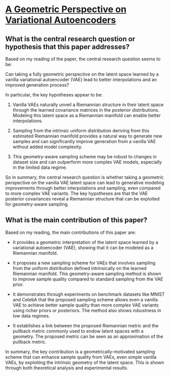 # [A Geometric Perspective on Variational Autoencoders](https://arxiv.org/abs/2209.07370v2)

## What is the central research question or hypothesis that this paper addresses?

 Based on my reading of the paper, the central research question seems to be:

Can taking a fully geometric perspective on the latent space learned by a vanilla variational autoencoder (VAE) lead to better interpolations and an improved generation process?

In particular, the key hypotheses appear to be:

1) Vanilla VAEs naturally unveil a Riemannian structure in their latent space through the learned covariance matrices in the posterior distributions. Modeling this latent space as a Riemannian manifold can enable better interpolations.

2) Sampling from the intrinsic uniform distribution deriving from this estimated Riemannian manifold provides a natural way to generate new samples and can significantly improve generation from a vanilla VAE without added model complexity. 

3) This geometry-aware sampling scheme may be robust to changes in dataset size and can outperform more complex VAE models, especially in the limited data regime.

So in summary, the central research question is whether taking a geometric perspective on the vanilla VAE latent space can lead to generative modeling improvements through better interpolations and sampling, even compared to more complex VAE variants. The key hypotheses are that the VAE posterior covariances reveal a Riemannian structure that can be exploited for geometry-aware sampling.


## What is the main contribution of this paper?

 Based on my reading, the main contributions of this paper are:

- It provides a geometric interpretation of the latent space learned by a variational autoencoder (VAE), showing that it can be modeled as a Riemannian manifold. 

- It proposes a new sampling scheme for VAEs that involves sampling from the uniform distribution defined intrinsically on the learned Riemannian manifold. This geometry-aware sampling method is shown to improve sample quality compared to standard sampling from the VAE prior.

- It demonstrates through experiments on benchmark datasets like MNIST and CelebA that the proposed sampling scheme allows even a vanilla VAE to achieve better sample quality than more complex VAE variants using richer priors or posteriors. The method also shows robustness in low data regimes.

- It establishes a link between the proposed Riemannian metric and the pullback metric commonly used to endow latent spaces with a geometry. The proposed metric can be seen as an approximation of the pullback metric.

In summary, the key contribution is a geometrically-motivated sampling scheme that can enhance sample quality from VAEs, even simple vanilla VAEs, by exploiting the intrinsic geometry of the latent space. This is shown through both theoretical analysis and experimental results.
